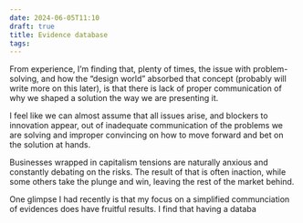 ```yaml
---
date: 2024-06-05T11:10
draft: true
title: Evidence database
tags:
---
```


From experience, I’m finding that, plenty of times, the issue with problem-solving, and how the “design world” absorbed that concept (probably will write more on this later), is that there is lack of proper communication of why we shaped a solution the way we are presenting it.

I feel like we can almost assume that all issues arise, and blockers to innovation appear, out of inadequate communication of the problems we are solving and improper convincing on how to move forward and bet on the solution at hands.

Businesses wrapped in capitalism tensions are naturally anxious and constantly debating on the risks. The result of that is often inaction, while some others take the plunge and win, leaving the rest of the market behind.

One glimpse I had recently is that my focus on a simplified communciation of evidences does have fruitful results. I find that having a databa